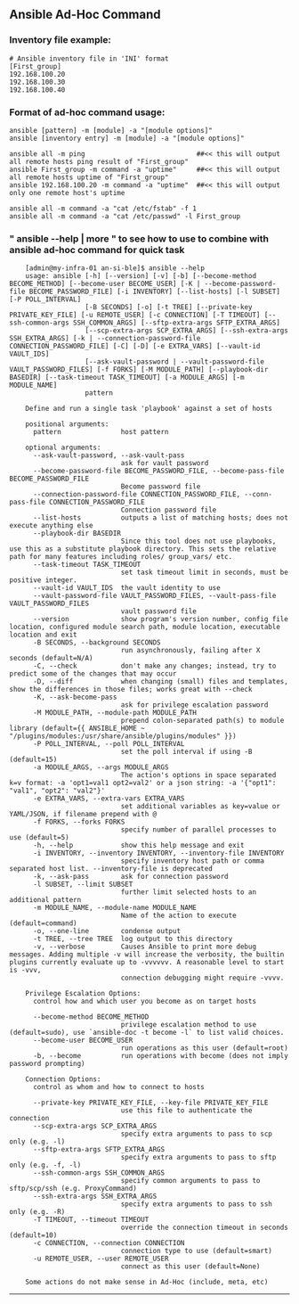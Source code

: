 ## Ansible Ad-Hoc Command

### Inventory file example:

	# Ansible inventory file in 'INI' format
	[First_group]
	192.168.100.20
 	192.168.100.30
 	192.168.100.40

### Format of ad-hoc command usage:
	ansible [pattern] -m [module] -a "[module options]"
 	ansible [inventory entry] -m [module] -a "[module options]"
  
	ansible all -m ping                            ##<< this will output all remote hosts ping result of "First_group"
 	ansible First_group -m command -a "uptime"     ##<< this will output all remote hosts uptime of "First_group"
  	ansible 192.168.100.20 -m command -a "uptime"  ##<< this will output only one remote host's uptime

 	ansible all -m command -a "cat /etc/fstab" -f 1
   	ansible all -m command -a "cat /etc/passwd" -l First_group
    	

###  " ansible --help | more " to see how to use to combine with ansible ad-hoc command for quick task
  
        [admin@my-infra-01 an-si-ble]$ ansible --help 
        usage: ansible [-h] [--version] [-v] [-b] [--become-method BECOME_METHOD] [--become-user BECOME_USER] [-K | --become-password-file BECOME_PASSWORD_FILE] [-i INVENTORY] [--list-hosts] [-l SUBSET] [-P POLL_INTERVAL]
                       [-B SECONDS] [-o] [-t TREE] [--private-key PRIVATE_KEY_FILE] [-u REMOTE_USER] [-c CONNECTION] [-T TIMEOUT] [--ssh-common-args SSH_COMMON_ARGS] [--sftp-extra-args SFTP_EXTRA_ARGS]
                       [--scp-extra-args SCP_EXTRA_ARGS] [--ssh-extra-args SSH_EXTRA_ARGS] [-k | --connection-password-file CONNECTION_PASSWORD_FILE] [-C] [-D] [-e EXTRA_VARS] [--vault-id VAULT_IDS]
                       [--ask-vault-password | --vault-password-file VAULT_PASSWORD_FILES] [-f FORKS] [-M MODULE_PATH] [--playbook-dir BASEDIR] [--task-timeout TASK_TIMEOUT] [-a MODULE_ARGS] [-m MODULE_NAME]
                       pattern
        
        Define and run a single task 'playbook' against a set of hosts
        
        positional arguments:
          pattern               host pattern
        
        optional arguments:
          --ask-vault-password, --ask-vault-pass
                                ask for vault password
          --become-password-file BECOME_PASSWORD_FILE, --become-pass-file BECOME_PASSWORD_FILE
                                Become password file
          --connection-password-file CONNECTION_PASSWORD_FILE, --conn-pass-file CONNECTION_PASSWORD_FILE
                                Connection password file
          --list-hosts          outputs a list of matching hosts; does not execute anything else
          --playbook-dir BASEDIR
                                Since this tool does not use playbooks, use this as a substitute playbook directory. This sets the relative path for many features including roles/ group_vars/ etc.
          --task-timeout TASK_TIMEOUT
                                set task timeout limit in seconds, must be positive integer.
          --vault-id VAULT_IDS  the vault identity to use
          --vault-password-file VAULT_PASSWORD_FILES, --vault-pass-file VAULT_PASSWORD_FILES
                                vault password file
          --version             show program's version number, config file location, configured module search path, module location, executable location and exit
          -B SECONDS, --background SECONDS
                                run asynchronously, failing after X seconds (default=N/A)
          -C, --check           don't make any changes; instead, try to predict some of the changes that may occur
          -D, --diff            when changing (small) files and templates, show the differences in those files; works great with --check
          -K, --ask-become-pass
                                ask for privilege escalation password
          -M MODULE_PATH, --module-path MODULE_PATH
                                prepend colon-separated path(s) to module library (default={{ ANSIBLE_HOME ~ "/plugins/modules:/usr/share/ansible/plugins/modules" }})
          -P POLL_INTERVAL, --poll POLL_INTERVAL
                                set the poll interval if using -B (default=15)
          -a MODULE_ARGS, --args MODULE_ARGS
                                The action's options in space separated k=v format: -a 'opt1=val1 opt2=val2' or a json string: -a '{"opt1": "val1", "opt2": "val2"}'
          -e EXTRA_VARS, --extra-vars EXTRA_VARS
                                set additional variables as key=value or YAML/JSON, if filename prepend with @
          -f FORKS, --forks FORKS
                                specify number of parallel processes to use (default=5)
          -h, --help            show this help message and exit
          -i INVENTORY, --inventory INVENTORY, --inventory-file INVENTORY
                                specify inventory host path or comma separated host list. --inventory-file is deprecated
          -k, --ask-pass        ask for connection password
          -l SUBSET, --limit SUBSET
                                further limit selected hosts to an additional pattern
          -m MODULE_NAME, --module-name MODULE_NAME
                                Name of the action to execute (default=command)
          -o, --one-line        condense output
          -t TREE, --tree TREE  log output to this directory
          -v, --verbose         Causes Ansible to print more debug messages. Adding multiple -v will increase the verbosity, the builtin plugins currently evaluate up to -vvvvvv. A reasonable level to start is -vvv,
                                connection debugging might require -vvvv.
        
        Privilege Escalation Options:
          control how and which user you become as on target hosts
        
          --become-method BECOME_METHOD
                                privilege escalation method to use (default=sudo), use `ansible-doc -t become -l` to list valid choices.
          --become-user BECOME_USER
                                run operations as this user (default=root)
          -b, --become          run operations with become (does not imply password prompting)
        
        Connection Options:
          control as whom and how to connect to hosts
        
          --private-key PRIVATE_KEY_FILE, --key-file PRIVATE_KEY_FILE
                                use this file to authenticate the connection
          --scp-extra-args SCP_EXTRA_ARGS
                                specify extra arguments to pass to scp only (e.g. -l)
          --sftp-extra-args SFTP_EXTRA_ARGS
                                specify extra arguments to pass to sftp only (e.g. -f, -l)
          --ssh-common-args SSH_COMMON_ARGS
                                specify common arguments to pass to sftp/scp/ssh (e.g. ProxyCommand)
          --ssh-extra-args SSH_EXTRA_ARGS
                                specify extra arguments to pass to ssh only (e.g. -R)
          -T TIMEOUT, --timeout TIMEOUT
                                override the connection timeout in seconds (default=10)
          -c CONNECTION, --connection CONNECTION
                                connection type to use (default=smart)
          -u REMOTE_USER, --user REMOTE_USER
                                connect as this user (default=None)
        
        Some actions do not make sense in Ad-Hoc (include, meta, etc)
---
